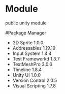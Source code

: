 # Module
public unity module

#Package Manager
- 2D Sprite 1.0.0
- Addressables 1.19.19
- Input System 1.4.4
- Test Frameworkd 1.3.7
- TextMeshPro 3.0.6
- Timeline  1.8.4
- Unity UI 1.0.0
- Version Control 2.0.5
- Visual Scripting 1.7.8